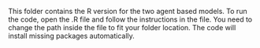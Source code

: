 This folder contains the R version for the two agent based models. To run the code, open the .R file and follow the instructions in the file. You need to change the path inside the file to fit your folder location. The code will install missing packages automatically. 
